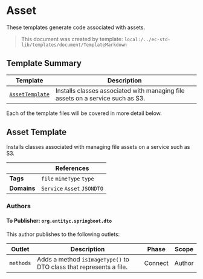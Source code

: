 [//]: # ( =====preserve===== start-Introduction ===== )
# Asset

These templates generate code associated with assets.

[//]: # ( =====preserve===== end-Introduction ===== )

> This document was created by template: `local:/../ec-std-lib/templates/document/TemplateMarkdown`

<a name="template-summary"></a>
## Template Summary

|Template|Description|
|---|---|
| [`AssetTemplate`](#asset-template) | Installs classes associated with managing file assets on a service such as S3. |

Each of the template files will be covered in more detail below.

<a name="asset-template"></a>
## Asset Template

Installs classes associated with managing file assets on a service such as S3.

| |References|
|---|---|
| **Tags** |`file` `mimeType` `type` |
| **Domains** |`Service` `Asset` `JSONDTO` |

### Authors

#### To Publisher: `org.entityc.springboot.dto`



This author publishes to the following outlets:

| Outlet | Description | Phase | Scope |
|---|---|---|---|
| `methods` | Adds a method `isImageType()` to DTO class that represents a file.|Connect|Author|


